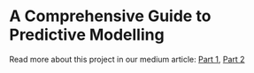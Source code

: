 # A Comprehensive Guide to Predictive Modelling
Read more about this project in our medium article:
[Part 1](https://medium.com/@ojasvijainsidhsatam/title-d48e033c7f8c), 
[Part 2](https://medium.com/@ojasvijainsidhsatam/title-pt-2-9ffff7ec8454)
